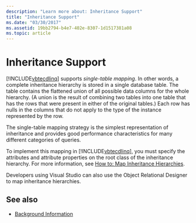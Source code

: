 ```yaml
---
description: "Learn more about: Inheritance Support"
title: "Inheritance Support"
ms.date: "03/30/2017"
ms.assetid: 19bb2794-b4e7-402e-8307-1d1517381a08
ms.topic: article
---
```

# Inheritance Support

[!INCLUDE[vbtecdlinq](../../../../../../includes/vbtecdlinq-md.md)] supports *single-table mapping*. In other words, a complete inheritance hierarchy is stored in a single database table. The table contains the flattened union of all possible data columns for the whole hierarchy. (A union is the result of combining two tables into one table that has the rows that were present in either of the original tables.) Each row has nulls in the columns that do not apply to the type of the instance represented by the row.  
  
 The single-table mapping strategy is the simplest representation of inheritance and provides good performance characteristics for many different categories of queries.  
  
 To implement this mapping in [!INCLUDE[vbtecdlinq](../../../../../../includes/vbtecdlinq-md.md)], you must specify the attributes and attribute properties on the root class of the inheritance hierarchy. For more information, see [How to: Map Inheritance Hierarchies](how-to-map-inheritance-hierarchies.md).  
  
 Developers using Visual Studio can also use the Object Relational Designer to map inheritance hierarchies.  
  
## See also

- [Background Information](background-information.md)
